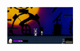<img src="https://github.com/parkjun-0521/UnityProject_1/blob/master/Image/Boss.PNG" width="30%" height="30%" />
